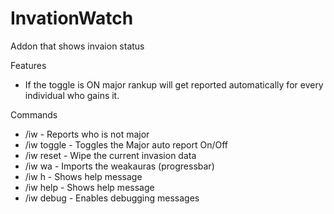 # InvationWatch
Addon that shows invaion status

Features
* If the toggle is ON major rankup will get reported automatically for every individual who gains it.

Commands
* /iw           -  Reports who is not major
* /iw toggle    -  Toggles the Major auto report On/Off
* /iw reset     -  Wipe the current invasion data
* /iw wa        -  Imports the weakauras (progressbar)
* /iw h         -  Shows help message
* /iw help      -  Shows help message
* /iw debug     -  Enables debugging messages
